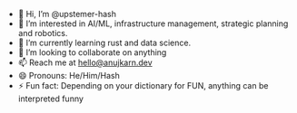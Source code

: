 - 👋 Hi, I’m @upstemer-hash
- 👀 I’m interested in AI/ML, infrastructure management, strategic planning and robotics.
- 🌱 I’m currently learning rust and data science.
- 💞️ I’m looking to collaborate on anything
- 📫 Reach me at hello@anujkarn.dev
- 😄 Pronouns: He/Him/Hash
- ⚡ Fun fact: Depending on your dictionary for FUN, anything can be interpreted funny

<!---
upstemer-hash/upstemer-hash is a ✨ special ✨ repository because its `README.md` (this file) appears on your GitHub profile.
You can click the Preview link to take a look at your changes.
--->
